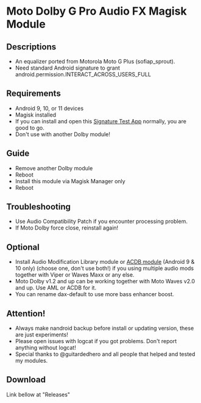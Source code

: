 # Moto Dolby G Pro Audio FX Magisk Module

## Descriptions
- An equalizer ported from Motorola Moto G Plus (sofiap_sprout).
- Need standard Android signature to grant android.permission.INTERACT_ACROSS_USERS_FULL

## Requirements
- Android 9, 10, or 11 devices
- Magisk installed
- If you can install and open this [Signature Test App](https://t.me/audioryukimods/24) normally, you are good to go.
- Don't use with another Dolby module!

## Guide
- Remove another Dolby module
- Reboot
- Install this module via Magisk Manager only
- Reboot

## Troubleshooting
- Use Audio Compatibility Patch if you encounter processing problem.
- If Moto Dolby force close, reinstall again!

## Optional
- Install Audio Modification Library module or [ACDB module](https://t.me/viperatmos) (Android 9 & 10 only) (choose one, don't use both!) if you using multiple audio mods together with Viper or Waves Maxx or any else.
- Moto Dolby v1.2 and up can be working together with Moto Waves v2.0 and up. Use AML or ACDB for it.
- You can rename dax-default to use more bass enhancer boost.

## Attention!
- Always make nandroid backup before install or updating version, these are just experiments!
- Please open issues with logcat if you got problems. Don't report anything without logcat!
- Special thanks to @guitardedhero and all people that helped and tested my modules.

## Download
Link bellow at "Releases"


